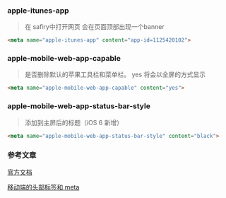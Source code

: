 
### apple-itunes-app
> 在 safiry中打开网页 会在页面顶部出现一个banner

```html 
<meta name="apple-itunes-app" content="app-id=1125420102">
```

### apple-mobile-web-app-capable

> 是否删除默认的苹果工具栏和菜单栏。 yes 将会以全屏的方式显示

```html 
<meta name="apple-mobile-web-app-capable" content="yes">
```

### apple-mobile-web-app-status-bar-style
>添加到主屏后的标题（iOS 6 新增）

```html 
<meta name="apple-mobile-web-app-status-bar-style" content="black">
```

### 参考文章

[官方文档](https://developer.apple.com/library/archive/documentation/AppleApplications/Reference/SafariWebContent/ConfiguringWebApplications/ConfiguringWebApplications.html)

[移动端的头部标签和 meta](https://segmentfault.com/a/1190000002532413)